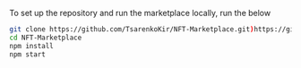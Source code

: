 To set up the repository and run the marketplace locally, run the below
```bash
git clone https://github.com/TsarenkoKir/NFT-Marketplace.git)https://github.com/TsarenkoKir/NFT-Marketplace.git
cd NFT-Marketplace
npm install
npm start
```
